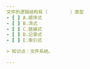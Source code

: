 ```yaml
---
文件的逻辑结构有（　　　　　）类型
- [ ] A.顺序式 
- [ ] B.流式 
- [ ] C.链接式 
- [ ] D.记录式 
- [ ] E.索引式

> 知识点：文件系统。

---
```

